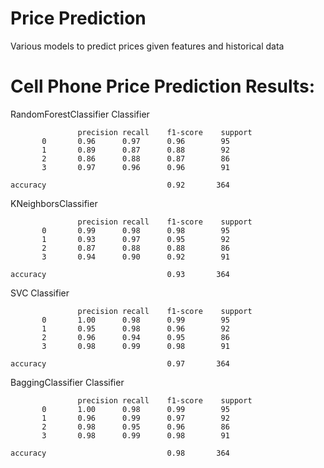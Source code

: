 # Price Prediction
Various models to predict prices given features and historical data


# Cell Phone Price Prediction Results: 


RandomForestClassifier Classifier

                   precision recall    f1-score    support
           0       0.96      0.97      0.96        95
           1       0.89      0.87      0.88        92
           2       0.86      0.88      0.87        86
           3       0.97      0.96      0.96        91

    accuracy                           0.92       364


KNeighborsClassifier

                   precision recall    f1-score    support
           0       0.99      0.98      0.98        95
           1       0.93      0.97      0.95        92
           2       0.87      0.88      0.88        86
           3       0.94      0.90      0.92        91

    accuracy                           0.93       364


SVC Classifier
              
                   precision recall    f1-score    support
           0       1.00      0.98      0.99        95
           1       0.95      0.98      0.96        92
           2       0.96      0.94      0.95        86
           3       0.98      0.99      0.98        91

    accuracy                           0.97       364


BaggingClassifier Classifier
              
                   precision recall    f1-score    support
           0       1.00      0.98      0.99        95
           1       0.96      0.99      0.97        92
           2       0.98      0.95      0.96        86
           3       0.98      0.99      0.98        91

    accuracy                           0.98       364


